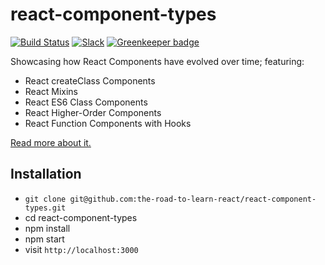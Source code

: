 # react-component-types

[![Build Status](https://travis-ci.org/the-road-to-learn-react/react-component-types.svg?branch=master)](https://travis-ci.org/the-road-to-learn-react/react-component-types) [![Slack](https://slack-the-road-to-learn-react.wieruch.com/badge.svg)](https://slack-the-road-to-learn-react.wieruch.com/) [![Greenkeeper badge](https://badges.greenkeeper.io/the-road-to-learn-react/react-component-types.svg)](https://greenkeeper.io/)

Showcasing how React Components have evolved over time; featuring:

* React createClass Components
* React Mixins
* React ES6 Class Components
* React Higher-Order Components
* React Function Components with Hooks

[Read more about it.](https://www.robinwieruch.de/react-component-types/)

## Installation

* `git clone git@github.com:the-road-to-learn-react/react-component-types.git`
* cd react-component-types
* npm install
* npm start
* visit `http://localhost:3000`
